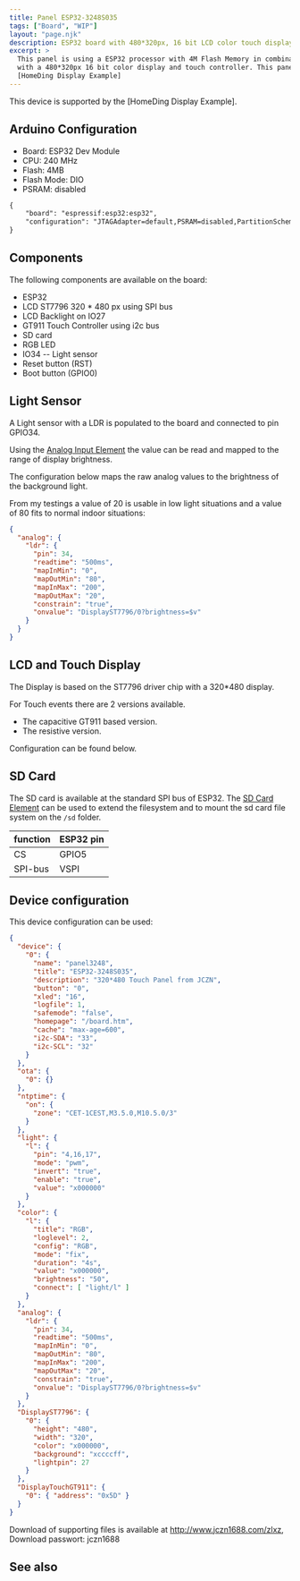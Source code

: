 ```yaml
---
title: Panel ESP32-3248S035
tags: ["Board", "WIP"]
layout: "page.njk"
description: ESP32 board with 480*320px, 16 bit LCD color touch display
excerpt: >
  This panel is using a ESP32 processor with 4M Flash Memory in combination
  with a 480*320px 16 bit color display and touch controller. This panel is supported by the
  [HomeDing Display Example]
---
```


This device is supported by the [HomeDing Display Example].

## Arduino Configuration

* Board: ESP32 Dev Module
* CPU: 240 MHz
* Flash: 4MB
* Flash Mode: DIO
* PSRAM: disabled


``` txt
{
    "board": "espressif:esp32:esp32",
    "configuration": "JTAGAdapter=default,PSRAM=disabled,PartitionScheme=default,CPUFreq=240,FlashMode=dio,FlashFreq=80,FlashSize=4M,UploadSpeed=921600,LoopCore=1,EventsCore=1,DebugLevel=none,EraseFlash=none"
}
```

## Components

The following components are available on the board:

* ESP32
* LCD ST7796 320 * 480 px using SPI bus
* LCD Backlight on IO27
* GT911 Touch Controller using i2c bus
* SD card
* RGB LED
* IO34 -- Light sensor
* Reset button (RST)
* Boot button (GPIO0)


## Light Sensor

A Light sensor with a LDR is populated to the board and connected to pin GPIO34.

Using the [Analog Input Element](/elements/analog.md) the value can be read and mapped to the range of display brightness.

The configuration below maps the raw analog values to the brightness of the background light.

From my testings a value of 20 is usable in low light situations and a value of 80 fits to normal indoor situations:

``` JSON
{
  "analog": {
    "ldr": {
      "pin": 34,
      "readtime": "500ms",
      "mapInMin": "0",
      "mapOutMin": "80",
      "mapInMax": "200",
      "mapOutMax": "20",
      "constrain": "true",
      "onvalue": "DisplayST7796/0?brightness=$v"
    }
  }
}
```

## LCD and Touch Display

The Display is based on the ST7796 driver chip with a 320*480 display.

For Touch events there are 2 versions available.

* The capacitive GT911 based version.
* The resistive version.

Configuration can be found below.


## SD Card

The SD card is available at the standard SPI bus of ESP32. The
[SD Card Element](/elements/sd.md) can be used to extend the filesystem
and to mount the sd card file system on the `/sd` folder.

| function | ESP32 pin |
| -------- | --------- |
| CS       | GPIO5     |
| SPI-bus  | VSPI      |


## Device configuration

This device configuration can be used:

``` JSON
{
  "device": {
    "0": {
      "name": "panel3248",
      "title": "ESP32-3248S035",
      "description": "320*480 Touch Panel from JCZN",
      "button": "0",
      "xled": "16",
      "logfile": 1,
      "safemode": "false",
      "homepage": "/board.htm",
      "cache": "max-age=600",
      "i2c-SDA": "33",
      "i2c-SCL": "32"
    }
  },
  "ota": {
    "0": {}
  },
  "ntptime": {
    "on": {
      "zone": "CET-1CEST,M3.5.0,M10.5.0/3"
    }
  },
  "light": {
    "l": {
      "pin": "4,16,17",
      "mode": "pwm",
      "invert": "true",
      "enable": "true",
      "value": "x000000"
    }
  },
  "color": {
    "l": {
      "title": "RGB",
      "loglevel": 2,
      "config": "RGB",
      "mode": "fix",
      "duration": "4s",
      "value": "x000000",
      "brightness": "50",
      "connect": [ "light/l" ]
    }
  },
  "analog": {
    "ldr": {
      "pin": 34,
      "readtime": "500ms",
      "mapInMin": "0",
      "mapOutMin": "80",
      "mapInMax": "200",
      "mapOutMax": "20",
      "constrain": "true",
      "onvalue": "DisplayST7796/0?brightness=$v"
    }
  },
  "DisplayST7796": {
    "0": {
      "height": "480",
      "width": "320",
      "color": "x000000",
      "background": "xccccff",
      "lightpin": 27
    }
  },
  "DisplayTouchGT911": {
    "0": { "address": "0x5D" }
  }
}
```


Download of supporting files is available at <http://www.jczn1688.com/zlxz>, Download passwort: jczn1688

## See also

